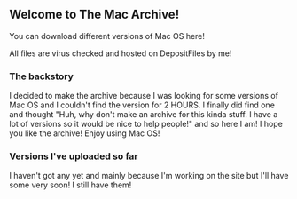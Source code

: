 ## Welcome to The Mac Archive!

You can download different versions of Mac OS here!

All files are virus checked and hosted on DepositFiles by me!

### The backstory

I decided to make the archive because I was looking for some versions of Mac OS and I couldn't find the version for 2 HOURS. I finally did find one and thought "Huh, why don't make an archive for this kinda stuff. I have a lot of versions so it would be nice to help people!" and so here I am! I hope you like the archive! Enjoy using Mac OS!

### Versions I've uploaded so far

I haven't got any yet and mainly because I'm working on the site but I'll have some very soon! I still have them!
